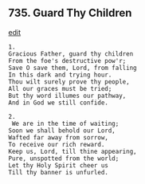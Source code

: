 
## 735.  Guard Thy Children
[edit](https://docs.google.com/document/d/1B4GzKSwjXUKXU_eDJRxakz_xq37D5L5c/edit?mode=html)



    1.
    Gracious Father, guard thy children
    From the foe's destructive pow'r;
    Save O save them, Lord, from falling
    In this dark and trying hour.
    Thou wilt surely prove thy people,
    All our graces must be tried; 
    But thy word illumes our pathway,
    And in God we still confide.

    2.
     We are in the time of waiting;
    Soon we shall behold our Lord,
    Wafted far away from sorrow,
    To receive our rich reward.
    Keep us, Lord, till thine appearing,
    Pure, unspotted from the world;
    Let thy Holy Spirit cheer us
    Till thy banner is unfurled.
